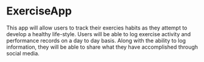# ExerciseApp

This app will allow users to track their exercies habits as they attempt to develop a healthy life-style. Users will be able to log exercise activity and performance records on a day to day basis. Along with the ability to log information, they will be able to share what they have accomplished through social media.
